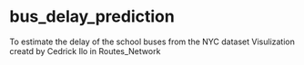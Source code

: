 # bus_delay_prediction
To estimate the delay of the school buses from the NYC dataset
Visulization creatd by Cedrick Ilo in Routes_Network
